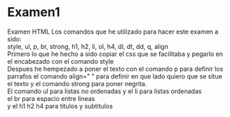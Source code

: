 # Examen1
Examen HTML 
Los comandos que he utilizado para hacer este examen a sido: <br>
style, ul, p, br, strong, h1, h2, li, ol, h4, dl, dt, dd, q, align <br>
Primero lo que he hecho a sido copiar el css que se facilitaba y pegarlo en el encabezado con el comando style <br>
Despues he hempezado a poner el texto con el comando p para definir los parrafos el comando align=" " para definir en que lado quiero que se situe el texto y el comando strong para poner negrita. <br>
El comando ul para listas no ordenadas y el li para listas ordenadas <br>
el br para espacio entre lineas <br>
y el h1 h2 h4 para titulos y subtitulos <br>
